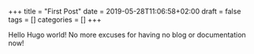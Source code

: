 +++
title = "First Post"
date = 2019-05-28T11:06:58+02:00
draft = false
tags = []
categories = []
+++

Hello Hugo world! No more excuses for having no blog or documentation now!
